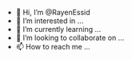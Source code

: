 - 👋 Hi, I’m @RayenEssid
- 👀 I’m interested in ...
- 🌱 I’m currently learning ...
- 💞️ I’m looking to collaborate on ...
- 📫 How to reach me ...

<!---
RayenEssid/RayenEssid is a ✨ special ✨ repository because its `README.md` (this file) appears on your GitHub profile.
You can click the Preview link to take a look at your changes.
--->
